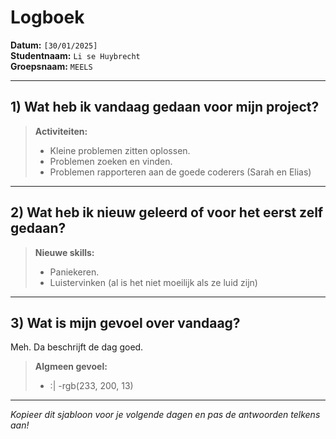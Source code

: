# Logboek

**Datum:** `[30/01/2025]`  
**Studentnaam:** `Li se Huybrecht`  
**Groepsnaam:** `MEELS`

---

## 1) Wat heb ik vandaag gedaan voor mijn project?

> **Activiteiten:**  
> - Kleine problemen zitten oplossen.
> - Problemen zoeken en vinden.
> - Problemen rapporteren aan de goede coderers (Sarah en Elias)

---
## 2) Wat heb ik nieuw geleerd of voor het eerst zelf gedaan?

> **Nieuwe skills:**  
> - Paniekeren.
> - Luistervinken (al is het niet moeilijk als ze luid zijn)

---

## 3) Wat is mijn gevoel over vandaag?

Meh. Da beschrijft de dag goed.

> **Algmeen gevoel:**  
> - :|
> -rgb(233, 200, 13)


---

*Kopieer dit sjabloon voor je volgende dagen en pas de antwoorden telkens aan!*
